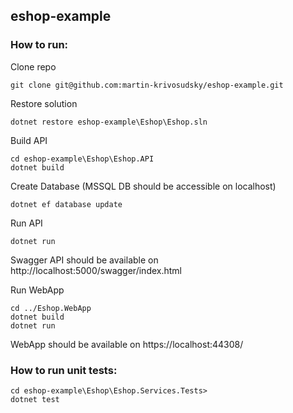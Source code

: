 ## eshop-example

### How to run:
Clone repo
```
git clone git@github.com:martin-krivosudsky/eshop-example.git
```
Restore solution
```
dotnet restore eshop-example\Eshop\Eshop.sln
```
Build API
```
cd eshop-example\Eshop\Eshop.API
dotnet build
```
Create Database (MSSQL DB should be accessible on localhost)
```
dotnet ef database update
```
Run API
```
dotnet run
```
Swagger API should be available on http://localhost:5000/swagger/index.html

Run WebApp
```
cd ../Eshop.WebApp
dotnet build
dotnet run
```
WebApp should be available on https://localhost:44308/

### How to run unit tests:
```
cd eshop-example\Eshop\Eshop.Services.Tests>
dotnet test
```